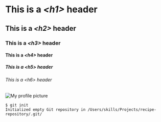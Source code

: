 # This is a _\<h1\>_ header
## This is a _\<h2\>_ header
### This is a _\<h3\>_ header
#### This is a _\<h4\>_ header
##### This is a _\<h5\>_ header
###### This is a _\<h6\>_ header

![My profile picture](https://avatars.githubusercontent.com/u/90190468?v=4)

```
$ git init
Initialized empty Git repository in /Users/skills/Projects/recipe-repository/.git/
```
